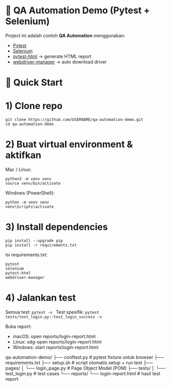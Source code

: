 # 🧪 QA Automation Demo (Pytest + Selenium)

Project ini adalah contoh **QA Automation** menggunakan:
- [Pytest](https://docs.pytest.org/)
- [Selenium](https://www.selenium.dev/)
- [pytest-html](https://pypi.org/project/pytest-html/) → generate HTML report
- [webdriver-manager](https://github.com/SergeyPirogov/webdriver_manager) → auto download driver

# 🚀 Quick Start

# 1) Clone repo
```
git clone https://github.com/USERNAME/qa-automation-demo.git
cd qa-automation-demo
```

# 2) Buat virtual environment & aktifkan
Mac / Linux:
```
python3 -m venv venv
source venv/bin/activate
```

Windows (PowerShell):
```
python -m venv venv
venv\Scripts\activate
```

# 3) Install dependencies
```
pip install --upgrade pip
pip install -r requirements.txt
```
Isi requirements.txt:
```
pytest
selenium
pytest-html
webdriver-manager
```

# 4) Jalankan test
Semua test:
`pytest -v
`
Test spesifik:
`pytest tests/test_login.py::test_login_success -v
`

Buka report:
- macOS: open reports/login-report.html
- Linux: xdg-open reports/login-report.html
- Windows: start reports\login-report.html

qa-automation-demo/
├── conftest.py              # pytest fixture untuk browser
├── requirements.txt
├── setup.sh                 # script otomatis setup + run test
├── pages/
│   └── login_page.py        # Page Object Model (POM)
├── tests/
│   └── test_login.py        # test cases
└── reports/
    └── login-report.html    # hasil test report

